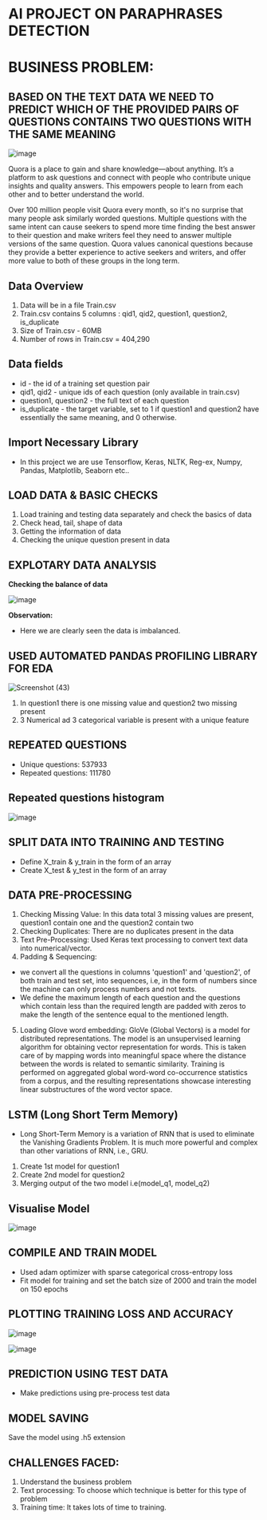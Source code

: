 # AI PROJECT ON PARAPHRASES DETECTION

# BUSINESS PROBLEM: 
## BASED ON THE TEXT DATA WE NEED TO PREDICT WHICH OF THE PROVIDED PAIRS OF QUESTIONS CONTAINS TWO QUESTIONS WITH THE SAME MEANING

![image](https://user-images.githubusercontent.com/101791322/215404656-b6f0dcf9-b6ea-43f3-b4aa-7fbece1f1b5f.png)

Quora is a place to gain and share knowledge—about anything. It’s a platform to ask questions and connect with people who contribute unique insights and quality answers. This empowers people to learn from each other and to better understand the world.

Over 100 million people visit Quora every month, so it's no surprise that many people ask similarly worded questions. Multiple questions with the same intent can cause seekers to spend more time finding the best answer to their question and make writers feel they need to answer multiple versions of the same question. Quora values canonical questions because they provide a better experience to active seekers and writers, and offer more value to both of these groups in the long term.

## Data Overview
1. Data will be in a file Train.csv
2. Train.csv contains 5 columns : qid1, qid2, question1, question2, is_duplicate
3. Size of Train.csv - 60MB
4. Number of rows in Train.csv = 404,290

## Data fields
* id - the id of a training set question pair
* qid1, qid2 - unique ids of each question (only available in train.csv)
* question1, question2 - the full text of each question
* is_duplicate - the target variable, set to 1 if question1 and question2 have essentially the same meaning, and 0 otherwise.

## Import Necessary Library
* In this project we are use Tensorflow, Keras, NLTK, Reg-ex, Numpy, Pandas, Matplotlib, Seaborn etc..

## LOAD DATA & BASIC CHECKS
1. Load training and testing data separately and check the basics of data
2. Check head, tail, shape of data
3. Getting the information of data
4. Checking the unique question present in data

## EXPLOTARY DATA ANALYSIS

**Checking the balance of data**

![image](https://user-images.githubusercontent.com/101791322/215404955-db24ebc2-999d-45a7-8266-4a15563698b2.png)

**Observation:**
* Here we are clearly seen the data is imbalanced.

## USED AUTOMATED PANDAS PROFILING LIBRARY FOR EDA
![Screenshot (43)](https://user-images.githubusercontent.com/101791322/215405906-08f22642-13c3-4468-88ad-23b561dc1637.png)
1. In question1 there is one missing value and question2 two missing present
2. 3 Numerical ad 3 categorical variable is present with a unique feature

## REPEATED QUESTIONS
* Unique questions: 537933
* Repeated questions: 111780

## Repeated questions histogram
![image](https://user-images.githubusercontent.com/101791322/215406062-3abd41a1-0f85-43fa-b43b-dc19ebed9afa.png)

## SPLIT DATA INTO TRAINING AND TESTING
* Define X_train & y_train in the form of an array
* Create X_test & y_test in the form of an array

## DATA PRE-PROCESSING
1. Checking Missing Value: In this data total 3 missing values are present, question1 contain one and the question2 contain two
2. Checking Duplicates: There are no duplicates present in the data
3. Text Pre-Processing: Used Keras text processing to convert text data into numerical/vector.
4. Padding & Sequencing:
* we convert all the questions in columns 'question1' and 'question2', of both train and test set, into sequences, i.e, in the form of numbers since the machine can only process numbers and not texts. 
* We define the maximum length of each question and the questions which contain less than the required length are padded with zeros to make the length of the sentence equal to the mentioned length.
5. Loading Glove word embedding: GloVe (Global Vectors) is a model for distributed representations. The model is an unsupervised learning algorithm for obtaining vector representation for words. This is taken care of by mapping words into meaningful space where the distance between the words is related to semantic similarity. Training is performed on aggregated global word-word co-occurrence statistics from a corpus, and the resulting representations showcase interesting linear substructures of the word vector space.

## LSTM (Long Short Term Memory)
* Long Short-Term Memory is a variation of RNN that is used to eliminate the Vanishing Gradients Problem. It is much more powerful and complex than other variations of RNN, i.e., GRU.
1. Create 1st model for question1
2. Create 2nd model for question2
3. Merging output of the two model i.e(model_q1, model_q2)

## Visualise Model
![image](https://user-images.githubusercontent.com/101791322/215406640-23079814-bbcd-4920-8166-2070983d0c58.png)

## COMPILE AND TRAIN MODEL
* Used adam optimizer with sparse categorical cross-entropy loss
* Fit model for training and set the batch size of 2000 and train the model on 150 epochs

## PLOTTING TRAINING LOSS AND ACCURACY
![image](https://user-images.githubusercontent.com/101791322/215406752-60785d8e-e179-4e1d-8224-515240152e8f.png)

![image](https://user-images.githubusercontent.com/101791322/215406782-d7d1f6a6-e4a4-4dd3-93e7-d6db60b9330b.png)

## PREDICTION USING TEST DATA
* Make predictions using pre-process test data

## MODEL SAVING
Save the model using .h5 extension

## CHALLENGES FACED:
1. Understand the business problem
2. Text processing: To choose which technique is better for this type of problem
3. Training time: It takes lots of time to training.









 






